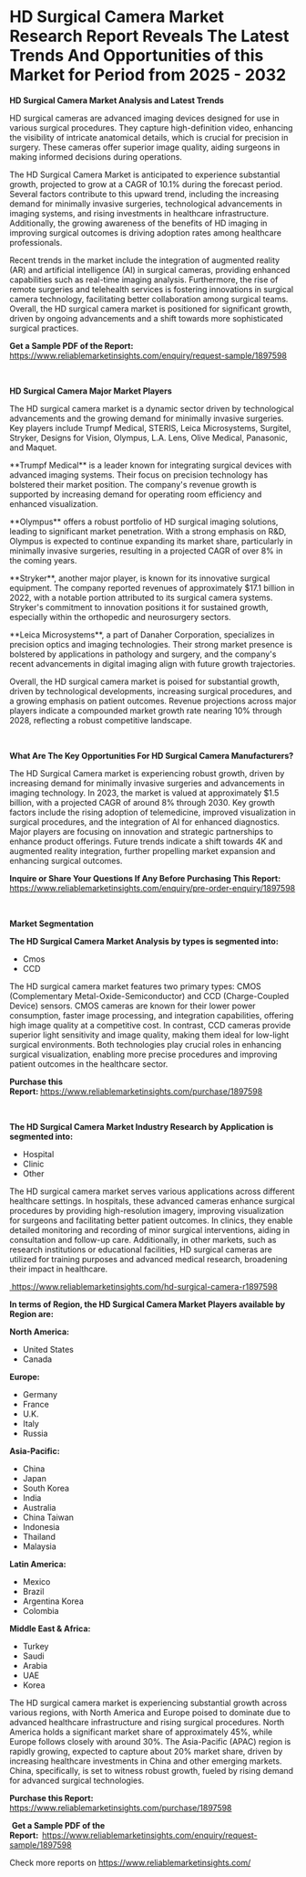 <p><h1>HD Surgical Camera Market Research Report Reveals The Latest Trends And Opportunities of this Market for Period from 2025 - 2032</h1></p><p><strong>HD Surgical Camera Market Analysis and Latest Trends</strong></p>
<p><p>HD surgical cameras are advanced imaging devices designed for use in various surgical procedures. They capture high-definition video, enhancing the visibility of intricate anatomical details, which is crucial for precision in surgery. These cameras offer superior image quality, aiding surgeons in making informed decisions during operations.</p><p>The HD Surgical Camera Market is anticipated to experience substantial growth, projected to grow at a CAGR of 10.1% during the forecast period. Several factors contribute to this upward trend, including the increasing demand for minimally invasive surgeries, technological advancements in imaging systems, and rising investments in healthcare infrastructure. Additionally, the growing awareness of the benefits of HD imaging in improving surgical outcomes is driving adoption rates among healthcare professionals.</p><p>Recent trends in the market include the integration of augmented reality (AR) and artificial intelligence (AI) in surgical cameras, providing enhanced capabilities such as real-time imaging analysis. Furthermore, the rise of remote surgeries and telehealth services is fostering innovations in surgical camera technology, facilitating better collaboration among surgical teams. Overall, the HD surgical camera market is positioned for significant growth, driven by ongoing advancements and a shift towards more sophisticated surgical practices.</p></p>
<p><strong>Get a Sample PDF of the Report:&nbsp;</strong> <a href="https://www.reliablemarketinsights.com/enquiry/request-sample/1897598?utm_campaign=2232&utm_medium=2&utm_source=Github&utm_content=ia&utm_term=06042025&utm_id=hd-surgical-camera">https://www.reliablemarketinsights.com/enquiry/request-sample/1897598</a></p>
<p>&nbsp;</p>
<p><strong>HD Surgical Camera Major Market Players</strong></p>
<p><p>The HD surgical camera market is a dynamic sector driven by technological advancements and the growing demand for minimally invasive surgeries. Key players include Trumpf Medical, STERIS, Leica Microsystems, Surgitel, Stryker, Designs for Vision, Olympus, L.A. Lens, Olive Medical, Panasonic, and Maquet.</p><p>**Trumpf Medical** is a leader known for integrating surgical devices with advanced imaging systems. Their focus on precision technology has bolstered their market position. The company's revenue growth is supported by increasing demand for operating room efficiency and enhanced visualization.</p><p>**Olympus** offers a robust portfolio of HD surgical imaging solutions, leading to significant market penetration. With a strong emphasis on R&D, Olympus is expected to continue expanding its market share, particularly in minimally invasive surgeries, resulting in a projected CAGR of over 8% in the coming years.</p><p>**Stryker**, another major player, is known for its innovative surgical equipment. The company reported revenues of approximately $17.1 billion in 2022, with a notable portion attributed to its surgical camera systems. Stryker's commitment to innovation positions it for sustained growth, especially within the orthopedic and neurosurgery sectors.</p><p>**Leica Microsystems**, a part of Danaher Corporation, specializes in precision optics and imaging technologies. Their strong market presence is bolstered by applications in pathology and surgery, and the company's recent advancements in digital imaging align with future growth trajectories.</p><p>Overall, the HD surgical camera market is poised for substantial growth, driven by technological developments, increasing surgical procedures, and a growing emphasis on patient outcomes. Revenue projections across major players indicate a compounded market growth rate nearing 10% through 2028, reflecting a robust competitive landscape.</p></p>
<p>&nbsp;</p>
<p><strong>What Are The Key Opportunities For HD Surgical Camera Manufacturers?</strong></p>
<p><p>The HD Surgical Camera market is experiencing robust growth, driven by increasing demand for minimally invasive surgeries and advancements in imaging technology. In 2023, the market is valued at approximately $1.5 billion, with a projected CAGR of around 8% through 2030. Key growth factors include the rising adoption of telemedicine, improved visualization in surgical procedures, and the integration of AI for enhanced diagnostics. Major players are focusing on innovation and strategic partnerships to enhance product offerings. Future trends indicate a shift towards 4K and augmented reality integration, further propelling market expansion and enhancing surgical outcomes.</p></p>
<p><strong>Inquire or Share Your Questions If Any Before Purchasing This Report:</strong> <a href="https://www.reliablemarketinsights.com/enquiry/pre-order-enquiry/1897598?utm_campaign=2232&utm_medium=2&utm_source=Github&utm_content=ia&utm_term=06042025&utm_id=hd-surgical-camera">https://www.reliablemarketinsights.com/enquiry/pre-order-enquiry/1897598</a></p>
<p>&nbsp;</p>
<p><strong>Market Segmentation</strong></p>
<p><strong>The HD Surgical Camera Market Analysis by types is segmented into:</strong></p>
<p><ul><li>Cmos</li><li>CCD</li></ul></p>
<p><p>The HD surgical camera market features two primary types: CMOS (Complementary Metal-Oxide-Semiconductor) and CCD (Charge-Coupled Device) sensors. CMOS cameras are known for their lower power consumption, faster image processing, and integration capabilities, offering high image quality at a competitive cost. In contrast, CCD cameras provide superior light sensitivity and image quality, making them ideal for low-light surgical environments. Both technologies play crucial roles in enhancing surgical visualization, enabling more precise procedures and improving patient outcomes in the healthcare sector.</p></p>
<p><strong>Purchase this Report:&nbsp;</strong><a href="https://www.reliablemarketinsights.com/purchase/1897598?utm_campaign=2232&utm_medium=2&utm_source=Github&utm_content=ia&utm_term=06042025&utm_id=hd-surgical-camera">https://www.reliablemarketinsights.com/purchase/1897598</a></p>
<p>&nbsp;</p>
<p><strong>The HD Surgical Camera Market Industry Research by Application is segmented into:</strong></p>
<p><ul><li>Hospital</li><li>Clinic</li><li>Other</li></ul></p>
<p><p>The HD surgical camera market serves various applications across different healthcare settings. In hospitals, these advanced cameras enhance surgical procedures by providing high-resolution imagery, improving visualization for surgeons and facilitating better patient outcomes. In clinics, they enable detailed monitoring and recording of minor surgical interventions, aiding in consultation and follow-up care. Additionally, in other markets, such as research institutions or educational facilities, HD surgical cameras are utilized for training purposes and advanced medical research, broadening their impact in healthcare.</p></p>
<p><a href="https://www.reliablemarketinsights.com/hd-surgical-camera-r1897598?utm_campaign=2232&utm_medium=2&utm_source=Github&utm_content=ia&utm_term=06042025&utm_id=hd-surgical-camera">&nbsp;https://www.reliablemarketinsights.com/hd-surgical-camera-r1897598</a></p>
<p><strong>In terms of Region, the HD Surgical Camera Market Players available by Region are:</strong></p>
<p>
    <p> <strong> North America: </strong>
        <ul>
            <li>United States</li>
            <li>Canada</li>
        </ul>
        </p> 
    <p> <strong> Europe: </strong>
        <ul>
            <li>Germany</li>
            <li>France</li>
            <li>U.K.</li>
            <li>Italy</li>
            <li>Russia</li>
        </ul>
        </p> 
    <p> <strong> Asia-Pacific: </strong>
        <ul>
            <li>China</li>
            <li>Japan</li>
            <li>South Korea</li>
            <li>India</li>
            <li>Australia</li>
            <li>China Taiwan</li>
            <li>Indonesia</li>
            <li>Thailand</li>
            <li>Malaysia</li>
        </ul>
        </p> 
    <p> <strong> Latin America: </strong>
        <ul>
            <li>Mexico</li>
            <li>Brazil</li>
            <li>Argentina Korea</li>
            <li>Colombia</li>
        </ul>
        </p> 
    <p> <strong> Middle East & Africa: </strong>
        <ul>
            <li>Turkey</li>
            <li>Saudi</li>
            <li>Arabia</li>
            <li>UAE</li>
            <li>Korea</li>
        </ul>
    </p>
    </p>
<p><p>The HD surgical camera market is experiencing substantial growth across various regions, with North America and Europe poised to dominate due to advanced healthcare infrastructure and rising surgical procedures. North America holds a significant market share of approximately 45%, while Europe follows closely with around 30%. The Asia-Pacific (APAC) region is rapidly growing, expected to capture about 20% market share, driven by increasing healthcare investments in China and other emerging markets. China, specifically, is set to witness robust growth, fueled by rising demand for advanced surgical technologies.</p></p>
<p><strong>Purchase this Report: </strong><a href="https://www.reliablemarketinsights.com/purchase/1897598?utm_campaign=2232&utm_medium=2&utm_source=Github&utm_content=ia&utm_term=06042025&utm_id=hd-surgical-camera">https://www.reliablemarketinsights.com/purchase/1897598</a></p>
<p>&nbsp;<strong>Get a Sample PDF of the Report:&nbsp;&nbsp;</strong><a href="https://www.reliablemarketinsights.com/enquiry/request-sample/1897598?utm_campaign=2232&utm_medium=2&utm_source=Github&utm_content=ia&utm_term=06042025&utm_id=hd-surgical-camera">https://www.reliablemarketinsights.com/enquiry/request-sample/1897598</a></p>
<p><strong></strong></p>
<p>Check more reports on <a href="https://www.reliablemarketinsights.com/?utm_campaign=2232&utm_medium=2&utm_source=Github&utm_content=ia&utm_term=06042025&utm_id=hd-surgical-camera">https://www.reliablemarketinsights.com/</a></p>
